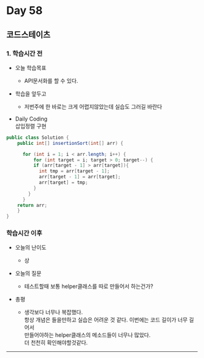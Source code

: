 # Day 58

## 코드스테이츠

### 1. 학습시간 전
* 오늘 학습목표

    - API문서화를 할 수 있다.

* 학습을 앞두고

    - 저번주에 한 바로는 크게 어렵지않았는데 실습도 그러길 바란다
* Daily Coding  
삽입정렬 구현
```java
public class Solution { 
    public int[] insertionSort(int[] arr) {

  	  for (int i = 1; i < arr.length; i++) {
	      for (int target = i; target > 0; target--) {
  	      if (arr[target - 1] > arr[target]){
  	        int tmp = arr[target - 1];
  	        arr[target - 1] = arr[target];
  	        arr[target] = tmp;
  	      }
  	    }
  	  }
  	return arr;
	}
} 
```  

### 학습시간 이후
* 오늘의 난이도

    - 상

* 오늘의 질문

    - 테스트할때 보통 helper클래스를 따로 만들어서 하는건가?

* 총평 
    - 생각보다 너무나 복잡했다.  
    항상 개념은 들을만하고 실습은 어려운 것 같다. 이번에는 코드 길이가 너무 길어서  
    만들어야하는 helper클래스의 메소드들이 너무나 많았다.  
    더 천천히 확인해야할것같다.
---